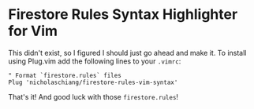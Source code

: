 # Firestore Rules Syntax Highlighter for Vim

This didn't exist, so I figured I should just go ahead and make it. To install
using Plug.vim add the following lines to your `.vimrc`:

```
" Format `firestore.rules` files
Plug 'nicholaschiang/firestore-rules-vim-syntax'
```

That's it! And good luck with those `firestore.rules`!
